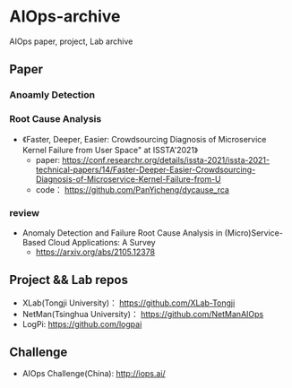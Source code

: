 # AIOps-archive
AIOps paper, project, Lab archive 

## Paper

### Anoamly Detection

### Root Cause Analysis

+ 《Faster, Deeper, Easier: Crowdsourcing Diagnosis of Microservice Kernel Failure from User Space" at ISSTA'2021》
    + paper: https://conf.researchr.org/details/issta-2021/issta-2021-technical-papers/14/Faster-Deeper-Easier-Crowdsourcing-Diagnosis-of-Microservice-Kernel-Failure-from-U
    + code： https://github.com/PanYicheng/dycause_rca

### review 

+ Anomaly Detection and Failure Root Cause Analysis in (Micro)Service-Based Cloud Applications: A Survey
  + https://arxiv.org/abs/2105.12378

## Project && Lab repos

+ XLab(Tongji University)： https://github.com/XLab-Tongji
+ NetMan(Tsinghua University)： https://github.com/NetManAIOps
+ LogPi: https://github.com/logpai

## Challenge

+ AIOps Challenge(China): http://iops.ai/
